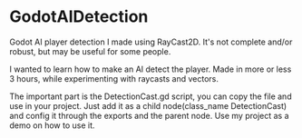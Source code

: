 # GodotAIDetection
Godot AI player detection I made using RayCast2D. It's not complete and/or robust, but may be useful for some people.

I wanted to learn how to make an AI detect the player.
Made in more or less 3 hours, while experimenting with raycasts and vectors.

The important part is the DetectionCast.gd script, you can copy the file and use in your project.
Just add it as a child node(class_name DetectionCast) and config it through the exports and the parent node.
Use my project as a demo on how to use it.
